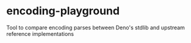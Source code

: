 # encoding-playground
Tool to compare encoding parses between Deno's stdlib and upstream reference implementations
